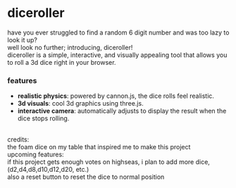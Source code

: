 # diceroller
have you ever struggled to find a random 6 digit number and was too lazy to look it up?
<br/>
well look no further; introducing, diceroller!
<br/>
diceroller is a simple, interactive, and visually appealing tool that allows you to roll a 3d dice right in your browser.
<br/>
### features
- **realistic physics**: powered by cannon.js, the dice rolls feel realistic.
- **3d visuals**: cool 3d graphics using three.js.
- **interactive camera**: automatically adjusts to display the result when the dice stops rolling.
<br/>
credits:
<br/>
the foam dice on my table that inspired me to make this project
<br/>
upcoming features:
<br/>
if this project gets enough votes on highseas, i plan to add more dice, (d2,d4,d8,d10,d12,d20, etc.)
<br/>
also a reset button to reset the dice to normal position
